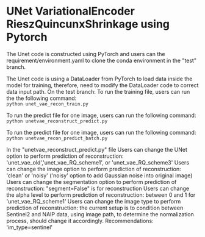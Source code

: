 # UNet VariationalEncoder RieszQuincunxShrinkage using Pytorch
 
The Unet code is constructed using PyTorch and users can the requirement/environment.yaml to clone the conda environment in the "test" branch.

The Unet code is using a DataLoader from PyTorch to load data inside the model for training, therefore, need to modify the DataLoader code to correct data input path.
On the test branch:
To run the training file, users can run the the following command: <br>
```python unet_vae_recon_train.py```

To run the predict file for one image, users can run the following command: <br>
```python unetvae_reconstruct_predict.py```

To run the predict file for one image, users can run the following command: <br>
```python unetvae_recon_predict_batch.py```

In the "unetvae_reconstruct_predict.py" file
Users can change the UNet option to perform prediction of reconstruction: 'unet_vae_old','unet_vae_RQ_scheme1', or 'unet_vae_RQ_scheme3'
Users can change the image option to perform prediction of reconstruction: 'clean' or 'noisy' ('noisy' option to add Gaussian noise into original image)
Users can change the segmentation option to perform prediction of reconstruction: "segment=False" is for reconstruction
Users can change the alpha level to perform prediction of reconstruction: between 0 and 1 for 'unet_vae_RQ_scheme1'
Users can change the image type to perform prediction of reconstruction: the current setup is to condition between Sentinel2 and NAIP data, using image path, to determine the normalization process, should change it accordingly. Recommendations: 'im_type=sentinel'



